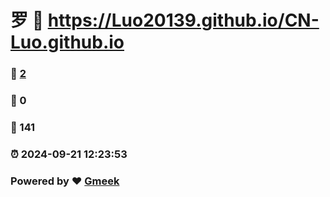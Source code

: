# 罗 :link: https://Luo20139.github.io/CN-Luo.github.io 
### :page_facing_up: [2](https://Luo20139.github.io/CN-Luo.github.io/tag.html) 
### :speech_balloon: 0 
### :hibiscus: 141 
### :alarm_clock: 2024-09-21 12:23:53 
### Powered by :heart: [Gmeek](https://github.com/Meekdai/Gmeek)
